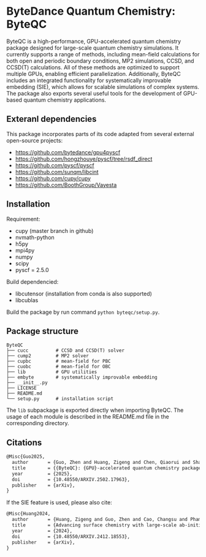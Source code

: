 # ByteDance Quantum Chemistry: ByteQC

ByteQC is a high-performance, GPU-accelerated quantum chemistry package designed for large-scale quantum chemistry simulations. It currently supports a range of methods, including mean-field calculations for both open and periodic boundary conditions, MP2 simulations, CCSD, and CCSD(T) calculations. All of these methods are optimized to support multiple GPUs, enabling efficient parallelization.
Additionally, ByteQC includes an integrated functionality for systematically improvable embedding (SIE), which allows for scalable simulations of complex systems. The package also exports several useful tools for the development of GPU-based quantum chemistry applications.

## Exteranl dependencies

This package incorporates parts of its code adapted from several external open-source projects:

* https://github.com/bytedance/gpu4pyscf
* https://github.com/hongzhouye/pyscf/tree/rsdf_direct
* https://github.com/pyscf/pyscf
* https://github.com/sunqm/libcint
* https://github.com/cupy/cupy
* https://github.com/BoothGroup/Vayesta

## Installation

Requirement:

- cupy (master branch in github)
- nvmath-python
- h5py
- mpi4py
- numpy
- scipy
- pyscf = 2.5.0

Build dependencied:

- libcutensor (installation from conda is also supported)
- libcublas

Build the package by run command `python byteqc/setup.py`.

## Package structure

```plaintext
ByteQC
├── cucc          # CCSD and CCSD(T) solver
├── cump2         # MP2 solver
├── cupbc         # mean-field for PBC
├── cuobc         # mean-field for OBC
├── lib           # GPU utilities
├── embyte        # systematically improvable embedding
├── __init__.py
├── LICENSE
├── README.md
└── setup.py      # installation script
```

The `lib` subpackage is exported directly when importing ByteQC. The usage of each module is described in the README.md file in the corresponding directory.

## Citations

```latex
@Misc{Guo2025,
  author       = {Guo, Zhen and Huang, Zigeng and Chen, Qiaorui and Shao, Jiang and Liu, Guangcheng and Pham, Hung and Huang, Yifei and Cao, Changsu and Chen, Ji and Lv, Dingshun},
  title        = {{ByteQC}: {GPU}-accelerated quantum chemistry package for large-scale systems},
  year         = {2025},
  doi          = {10.48550/ARXIV.2502.17963},
  publisher    = {arXiv},
}
```

If the SIE feature is used, please also cite:

```latex
@Misc{Huang2024,
  author       = {Huang, Zigeng and Guo, Zhen and Cao, Changsu and Pham, Hung Q. and Wen, Xuelan and Booth, George H. and Chen, Ji and Lv, Dingshun},
  title        = {Advancing surface chemistry with large-scale ab-initio quantum many-body simulations},
  year         = {2024},
  doi          = {10.48550/ARXIV.2412.18553},
  publisher    = {arXiv},
}
```
